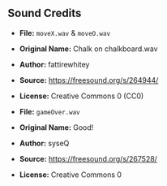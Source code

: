 ## Sound Credits

- **File:** `moveX.wav` & `moveO.wav`
- **Original Name:** Chalk on chalkboard.wav
- **Author:** fattirewhitey
- **Source:** https://freesound.org/s/264944/
- **License:** Creative Commons 0 (CC0)

- **File:** `gameOver.wav`
- **Original Name:** Good!
- **Author:** syseQ
- **Source:** https://freesound.org/s/267528/
- **License:** Creative Commons 0